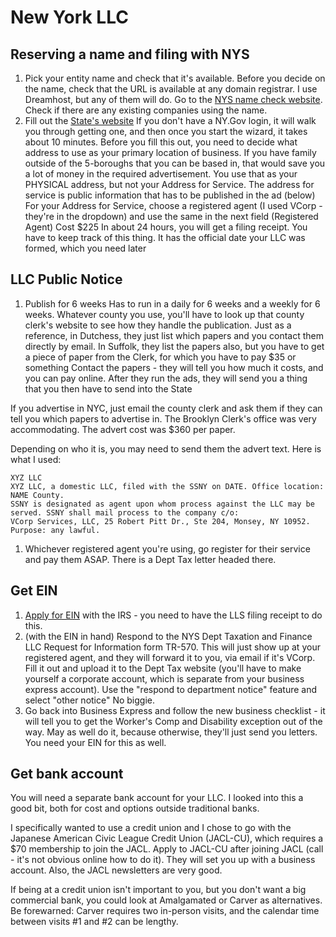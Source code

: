 # New York LLC

## Reserving a name and filing with NYS

1. Pick your entity name and check that it's available. Before you decide on the name, check that the URL is available at any domain registrar. I use Dreamhost, but any of them will do. Go to the [NYS name check website](https://appext20.dos.ny.gov/corp\_public/corpsearch.entity\_search\_entry). Check if there are any existing companies using the name.
2. Fill out the [State's website](https://www.businessexpress.ny.gov/app/answers/cms/a\_id/2443/kw/domestic%20LLC) If you don't have a NY.Gov login, it will walk you through getting one, and then once you start the wizard, it takes about 10 minutes. Before you fill this out, you need to decide what address to use as your primary location of business. If you have family outside of the 5-boroughs that you can be based in, that would save you a lot of money in the required advertisement. You use that as your PHYSICAL address, but not your Address for Service. The address for service is public information that has to be published in the ad (below) For your Address for Service, choose a registered agent (I used VCorp - they're in the dropdown) and use the same in the next field (Registered Agent) Cost $225 In about 24 hours, you will get a filing receipt. You have to keep track of this thing. It has the official date your LLC was formed, which you need later

## LLC Public Notice

1. Publish for 6 weeks Has to run in a daily for 6 weeks and a weekly for 6 weeks. Whatever county you use, you'll have to look up that county clerk's website to see how they handle the publication. Just as a reference, in Dutchess, they just list which papers and you contact them directly by email. In Suffolk, they list the papers also, but you have to get a piece of paper from the Clerk, for which you have to pay $35 or something Contact the papers - they will tell you how much it costs, and you can pay online. After they run the ads, they will send you a thing that you then have to send into the State

If you advertise in NYC, just email the county clerk and ask them if they can tell you which papers to advertise in. The Brooklyn Clerk's office was very accommodating. The advert cost was $360 per paper.

Depending on who it is, you may need to send them the advert text. Here is what I used:

```
XYZ LLC
XYZ LLC, a domestic LLC, filed with the SSNY on DATE. Office location: NAME County.
SSNY is designated as agent upon whom process against the LLC may be served. SSNY shall mail process to the company c/o: 
VCorp Services, LLC, 25 Robert Pitt Dr., Ste 204, Monsey, NY 10952. 
Purpose: any lawful.
```

1. Whichever registered agent you're using, go register for their service and pay them ASAP. There is a Dept Tax letter headed there.

## Get EIN

1. [Apply for EIN](https://irs-ein-forms-gov.com/limited-liability-company-v2/) with the IRS - you need to have the LLS filing receipt to do this.
2. (with the EIN in hand) Respond to the NYS Dept Taxation and Finance LLC Request for Information form TR-570. This will just show up at your registered agent, and they will forward it to you, via email if it's VCorp. Fill it out and upload it to the Dept Tax website (you'll have to make yourself a corporate account, which is separate from your business express account). Use the "respond to department notice" feature and select "other notice" No biggie.
3. Go back into Business Express and follow the new business checklist - it will tell you to get the Worker's Comp and Disability exception out of the way. May as well do it, because otherwise, they'll just send you letters. You need your EIN for this as well.

## Get bank account

You will need a separate bank account for your LLC. I looked into this a good bit, both for cost and options outside traditional banks.

I specifically wanted to use a credit union and I chose to go with the Japanese American Civic League Credit Union (JACL-CU), which requires a $70 membership to join the JACL. Apply to JACL-CU after joining JACL (call - it's not obvious online how to do it). They will set you up with a business account. Also, the JACL newsletters are very good.

If being at a credit union isn't important to you, but you don't want a big commercial bank, you could look at Amalgamated or Carver as alternatives. Be forewarned: Carver requires two in-person visits, and the calendar time between visits #1 and #2 can be lengthy.
